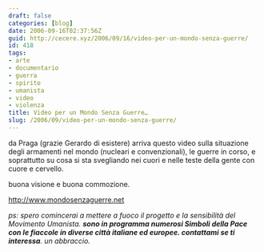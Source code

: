 ```yaml
---
draft: false
categories: [blog]
date: 2006-09-16T02:37:56Z
guid: http://cecere.xyz/2006/09/16/video-per-un-mondo-senza-guerre/
id: 418
tags:
- arte
- documentario
- guerra
- spirito
- umanista
- video
- violenza
title: Video per un Mondo Senza Guerre…
slug: /2006/09/video-per-un-mondo-senza-guerre/
---
```


da Praga (grazie Gerardo di esistere) arriva questo video sulla situazione degli armamenti nel mondo (nucleari e convenzionali), le guerre in corso, e soprattutto su cosa si sta svegliando nei cuori e nelle teste della gente con cuore e cervello.
  
buona visione e buona commozione.

<http://www.mondosenzaguerre.net>

_ps: spero comincerai a mettere a fuoco il progetto e la sensibilità del Movimento Umanista. **sono in programma numerosi Simboli della Pace con le fiaccole in diverse città italiane ed europee. contattami se ti interessa**. un abbraccio._